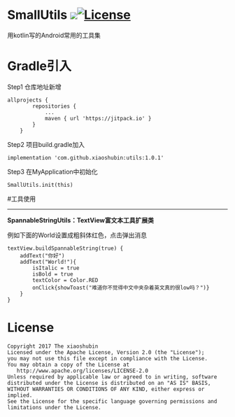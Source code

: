 # SmallUtils  [![](https://jitpack.io/v/xiaoshubin/utils.svg)](https://jitpack.io/#xiaoshubin/utils)[![License](https://img.shields.io/badge/license-Apache%202-green.svg)](https://www.apache.org/licenses/LICENSE-2.0)

用kotlin写的Android常用的工具集

# Gradle引入

Step1 仓库地址新增

```
allprojects {
        repositories {
            ...
            maven { url 'https://jitpack.io' }
        }
    }
```

Step2 项目build.gradle加入

```
implementation 'com.github.xiaoshubin:utils:1.0.1'
```

Step3 在MyApplication中初始化

```
SmallUtils.init(this)
```

#工具使用 

--------

**SpannableStringUtils：TextView富文本工具扩展类**

例如下面的World设置成粗斜体红色，点击弹出消息

```
textView.buildSpannableString(true) {  
    addText("你好")  
    addText("World!"){ 
        isItalic = true
        isBold = true
        textColor = Color.RED
        onClick{showToast("难道你不觉得中文中夹杂着英文真的很low吗？")}  
    }
}
```

# License

```
Copyright 2017 The xiaoshubin
Licensed under the Apache License, Version 2.0 (the "License");
you may not use this file except in compliance with the License.
You may obtain a copy of the License at
   http://www.apache.org/licenses/LICENSE-2.0
Unless required by applicable law or agreed to in writing, software
distributed under the License is distributed on an "AS IS" BASIS,
WITHOUT WARRANTIES OR CONDITIONS OF ANY KIND, either express or implied.
See the License for the specific language governing permissions and
limitations under the License.
```
